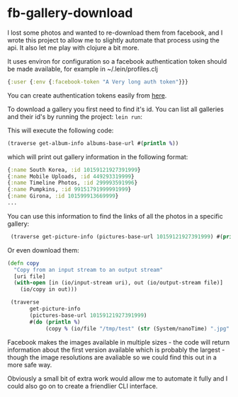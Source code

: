 fb-gallery-download
===================

I lost some photos and wanted to re-download them from facebook, and I wrote this project to allow me to slightly automate that process using the api. It also let me play with clojure a bit more. 

It uses environ for configuration so a facebook authentication token should be made available, for example in ~/.lein/profiles.clj  

```clojure
{:user {:env {:facebook-token "A Very long auth token"}}}
```

You can create authentication tokens easily from [here](https://developers.facebook.com/tools/explorer/).

To download a gallery you first need to find it's id. You can list all galleries and their id's by running the project: `lein run`: 

This will execute the following code:

```clojure
(traverse get-album-info albums-base-url #(println %))
```
which will print out gallery information in the following format:

```clojure
{:name South Korea, :id 10159121927391999}
{:name Mobile Uploads, :id 449293319999}
{:name Timeline Photos, :id 299993591996}
{:name Pumpkins, :id 99151791999991999}
{:name Girona, :id 101599913669999}
...
```

You can use this information to find the links of all the photos in a specific gallery:

```clojure
 (traverse get-picture-info (pictures-base-url 10159121927391999) #(println %))
```

Or even download them:

```clojure
(defn copy 
  "Copy from an input stream to an output stream"
  [uri file]
  (with-open [in (io/input-stream uri), out (io/output-stream file)]
    (io/copy in out)))

 (traverse
       get-picture-info
       (pictures-base-url 10159121927391999)
       #(do (println %)
            (copy % (io/file "/tmp/test" (str (System/nanoTime) ".jpg" )))))
```
Facebook makes the images available in multiple sizes - the code will return information about the first version available which is probably the largest - though the image resolutions are avaliable so we could find this out in a more safe way.

Obviously a small bit of extra work would allow me to automate it fully and I could also go on to create a friendlier CLI interface. 

